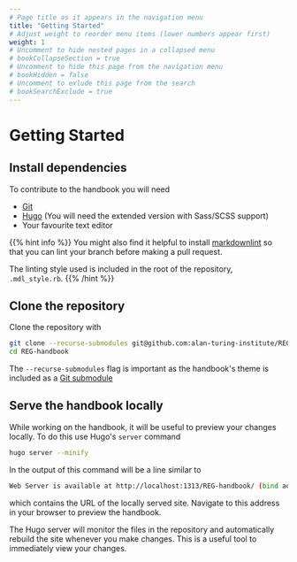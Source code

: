 ```yaml
---
# Page title as it appears in the navigation menu
title: "Getting Started"
# Adjust weight to reorder menu items (lower numbers appear first)
weight: 1
# Uncomment to hide nested pages in a collapsed menu
# bookCollapseSection = true
# Uncomment to hide this page from the navigation menu
# bookHidden = false
# Uncomment to exlude this page from the search
# bookSearchExclude = true
---
```


# Getting Started

## Install dependencies

To contribute to the handbook you will need

- [Git](https://git-scm.com/downloads)
- [Hugo](https://gohugo.io/getting-started/installing/) (You will need the
  extended version with Sass/SCSS support)
- Your favourite text editor

{{% hint info %}}
You might also find it helpful to install
[markdownlint](https://github.com/markdownlint/markdownlint) so that you can
lint your branch before making a pull request.

The linting style used is included in the root of the repository,
`.mdl_style.rb`.
{{% /hint %}}

## Clone the repository

Clone the repository with

```bash
git clone --recurse-submodules git@github.com:alan-turing-institute/REG-handbook.git
cd REG-handbook
```

The `--recurse-submodules` flag is important as the handbook's theme is included
as a [Git submodule](https://git-scm.com/book/en/v2/Git-Tools-Submodules)

## Serve the handbook locally

While working on the handbook, it will be useful to preview your changes
locally. To do this use Hugo's `server` command

```bash
hugo server --minify
```

In the output of this command will be a line similar to

```bash
Web Server is available at http://localhost:1313/REG-handbook/ (bind address 127.0.0.1)
```

which contains the URL of the locally served site. Navigate to this address in
your browser to preview the handbook.

The Hugo server will monitor the files in the repository and automatically
rebuild the site whenever you make changes. This is a useful tool to immediately
view your changes.
